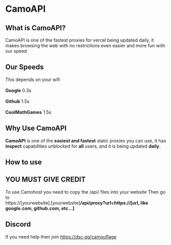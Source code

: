 # CamoAPI
## What is CamoAPI?
CamoAPI is one of the fastest proxies for vercel being updated daily, it makes browsing the web with no restrictions even easier and more fun with our speed
## Our Speeds
This depends on your wifi
<br>
<br>
**Google**
0.3s
<br>
<br>
**Github**
1.5s
<br>
<br>
**CoolMathGames**
1.5s
<br>
## Why Use CamoAPI
**CamoAPI** is one of the **easiest and fastest** static proxies you can use, it has **inspect** capabilities unblocked for **all** users, and it is being updated **daily**.
## How to use
## YOU MUST GIVE CREDIT
To use Camohost you need to copy the /api/ files into your website
Then go to <br> 
https://[yourwebsite].[yourwebsite]**/api/proxy?url=https://[url, like google.com, github.com, etc...]**
## Discord
If you need help then join https://dsc.gg/camouflage
